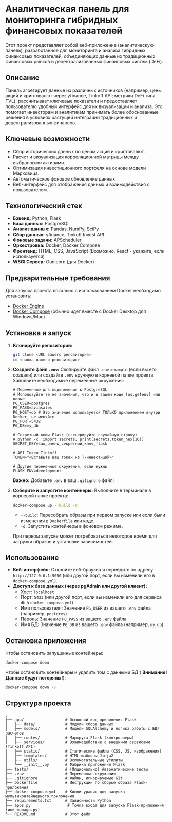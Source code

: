 # Аналитическая панель для мониторинга гибридных финансовых показателей

Этот проект представляет собой веб-приложение (аналитическую панель), разработанное для мониторинга и анализа гибридных финансовых показателей, объединяющих данные из традиционных финансовых рынков и децентрализованных финансовых систем (DeFi).

## Описание

Панель агрегирует данные из различных источников (например, цены акций и криптовалют через yfinance, Tinkoff API; метрики DeFi типа TVL), рассчитывает ключевые показатели и предоставляет пользователю удобный интерфейс для их визуализации и анализа. Это помогает инвесторам и аналитикам принимать более обоснованные решения в условиях растущей интеграции традиционных и децентрализованных финансов.

## Ключевые возможности

* Сбор исторических данных по ценам акций и криптовалют.
* Расчет и визуализация корреляционной матрицы между выбранными активами.
* Оптимизация инвестиционного портфеля на основе модели Марковица.
* Автоматическое фоновое обновление данных.
* Веб-интерфейс для отображения данных и взаимодействия с пользователем.

## Технологический стек

* **Бэкенд:** Python, Flask
* **База данных:** PostgreSQL
* **Анализ данных:** Pandas, NumPy, SciPy
* **Сбор данных:** yfinance, Tinkoff Invest API
* **Фоновые задачи:** APScheduler
* **Оркестровка:** Docker, Docker Compose
* **Фронтенд:** HTML, CSS, JavaScript (Возможно, React - укажите, если используется)
* **WSGI Сервер:** Gunicorn (для Docker)

## Предварительные требования

Для запуска проекта локально с использованием Docker необходимо установить:

* [Docker Engine](https://docs.docker.com/engine/install/)
* [Docker Compose](https://docs.docker.com/compose/install/) (обычно идет вместе с Docker Desktop для Windows/Mac)

## Установка и запуск

1.  **Клонируйте репозиторий:**
    ```bash
    git clone <URL вашего репозитория>
    cd <папка вашего репозитория>
    ```

2.  **Создайте файл `.env`:**
    Скопируйте файл `.env.example` (если вы его создали) или создайте `.env` вручную в корневой папке проекта. Заполните необходимые переменные окружения:
    ```dotenv
    # Переменные для подключения к PostgreSQL
    # Используйте те же значения, что и в вашем коде (os.getenv) или новые
    PG_USER=postgres
    PG_PASS=aviasales
    PG_HOST=db # Это значение используется ТОЛЬКО приложением внутри Docker, не меняйте
    PG_PORT=5432
    PG_DB=my_db
    
    # Секретный ключ Flask (сгенерируйте случайную строку)
    # python -c 'import secrets; print(secrets.token_hex(16))'
    SECRET_KEY=ваш_очень_секретный_ключ_flask
    
    # API Токен Tinkoff
    TOKEN="<Вставьте ваш токен из Т-инвестиций>"
    
    # Другие переменные окружения, если нужны
    FLASK_ENV=development
    ```
    **Важно:** Добавьте `.env` в ваш `.gitignore` файл!

3.  **Соберите и запустите контейнеры:**
    Выполните в терминале в корневой папке проекта:
    ```bash
    docker-compose up --build -d
    ```
    * `--build`: Пересобрать образы при первом запуске или если были изменения в `Dockerfile` или коде.
    * `-d`: Запустить контейнеры в фоновом режиме.

    При первом запуске может потребоваться некоторое время для загрузки образов и установки зависимостей.

## Использование

* **Веб-интерфейс:** Откройте веб-браузер и перейдите по адресу `http://127.0.0.1:5050` (или другой порт, если вы изменили его в `docker-compose.yml`).
* **Доступ к базе данных (через pgAdmin или другой клиент):**
    * Хост: `localhost`
    * Порт: `5433` (или другой порт, если вы изменили его для сервиса `db` в `docker-compose.yml`)
    * Имя пользователя: Значение `PG_USER` из вашего `.env` файла (например, `postgres`)
    * Пароль: Значение `PG_PASS` из вашего `.env` файла
    * Имя БД: Значение `PG_DB` из вашего `.env` файла (например, `my_db`)

## Остановка приложения

Чтобы остановить запущенные контейнеры:

```bash
docker-compose down
```

Чтобы остановить контейнеры и удалить том с данными БД ( **Внимание! Данные будут потеряны!**):

```bash
docker-compose down -v
```

## Структура проекта

```
.
├── app/                  # Основной код приложения Flask
│   ├── data/             # Модули сбора данных
│   ├── models/           # Модели SQLAlchemy и логика работы с БД/расчетов
│   ├── routes/           # Маршруты Flask (контроллеры)
│   ├── services/         # Взаимодействие с внешними сервисами (Tinkoff API)
│   ├── static/           # Статические файлы (CSS, JS, изображения)
│   ├── templates/        # HTML-шаблоны Jinja2
│   ├── utils/            # Вспомогательные утилиты
│   └── __init__.py       # Фабрика приложения Flask
├── tests/                # (Опционально) Автоматические тесты
├── .env                  # Переменные окружения
├── .gitignore            # Файлы, игнорируемые Git
├── Dockerfile            # Инструкции по сборке образа Flask-приложения
├── docker-compose.yml    # Конфигурация для запуска мультиконтейнерного приложения
├── requirements.txt      # Зависимости Python
├── apps.py                # Точка входа для запуска Flask-приложения (или manage.py)
└── README.md             # Этот файл
```
